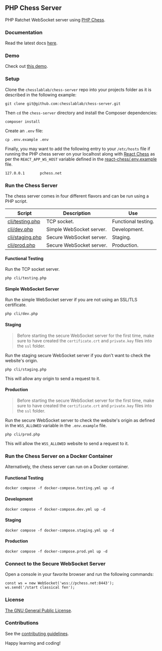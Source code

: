 ## PHP Chess Server

PHP Ratchet WebSocket server using [PHP Chess](https://github.com/chesslablab/php-chess).

### Documentation

Read the latest docs [here](https://php-chess-server.readthedocs.io/en/latest/).

### Demo

Check out [this demo](https://www.chesslablab.com).

### Setup

Clone the `chesslablab/chess-server` repo into your projects folder as it is described in the following example:

```
git clone git@github.com:chesslablab/chess-server.git
```

Then `cd` the `chess-server` directory and install the Composer dependencies:
```
composer install
```

Create an `.env` file:
```
cp .env.example .env
```

Finally, you may want to add the following entry to your `/etc/hosts` file if running the PHP chess server on your localhost along with [React Chess](https://github.com/chesslablab/react-chess) as per the `REACT_APP_WS_HOST` variable defined in the [react-chess/.env.example](https://github.com/chesslablab/react-chess/blob/master/.env.example) file.

```
127.0.0.1       pchess.net
```

### Run the Chess Server

The chess server comes in four different flavors and can be run using a PHP script.

| Script | Description | Use |
| ------ | ----------- | --- |
| [cli/testing.php](https://github.com/chesslablab/chess-server/blob/master/cli/testing.php) | TCP socket. | Functional testing. |
| [cli/dev.php](https://github.com/chesslablab/chess-server/blob/master/cli/dev.php) | Simple WebSocket server. | Development. |
| [cli/staging.php](https://github.com/chesslablab/chess-server/blob/master/cli/staging.php) | Secure WebSocket server. | Staging. |
| [cli/prod.php](https://github.com/chesslablab/chess-server/blob/master/cli/prod.php) | Secure WebSocket server. | Production. |


#### Functional Testing

Run the TCP socket server.

```
php cli/testing.php
```

#### Simple WebSocket Server

Run the simple WebSocket server if you are not using an SSL/TLS certificate.

```
php cli/dev.php
```

#### Staging

> Before starting the secure WebSocket server for the first time, make sure to have created the `certificate.crt` and `private.key` files into the `ssl` folder.

Run the staging secure WebSocket server if you don't want to check the website's origin.

```
php cli/staging.php
```

This will allow any origin to send a request to it.

#### Production

> Before starting the secure WebSocket server for the first time, make sure to have created the `certificate.crt` and `private.key` files into the `ssl` folder.

Run the secure WebSocket server to check the website's origin as defined in the `WSS_ALLOWED` variable in the `.env.example` file.

```
php cli/prod.php
```

This will allow the `WSS_ALLOWED` website to send a request to it.

### Run the Chess Server on a Docker Container

Alternatively, the chess server can run on a Docker container.

#### Functional Testing

```
docker compose -f docker-compose.testing.yml up -d
```

#### Development

```
docker compose -f docker-compose.dev.yml up -d
```

#### Staging

```
docker compose -f docker-compose.staging.yml up -d
```

#### Production

```
docker compose -f docker-compose.prod.yml up -d
```

### Connect to the Secure WebSocket Server

Open a console in your favorite browser and run the following commands:

```
const ws = new WebSocket('wss://pchess.net:8443');
ws.send('/start classical fen');
```

### License

[The GNU General Public License](https://github.com/chesslablab/chess-server/blob/master/LICENSE).

### Contributions

See the [contributing guidelines](https://github.com/chesslablab/chess-server/blob/master/CONTRIBUTING.md).

Happy learning and coding!
